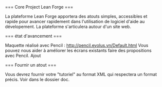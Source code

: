 === Core Project Lean Forge ===

La plateforme Lean Forge apportera des atouts simples, accessibles et rapide pour avancer rapidement dans l'utilisation de logiciel d'aide au dévelopement. La plateforme s'articulera autour d'un site web.

=== état d'avancement ===

Maquette réalisé avec Pencil : http://pencil.evolus.vn/Default.html
Vous pouvez nous aider à améliorer les écrans existants faire des propositions avec Pencil.
Ajout 

=== Fournir un atout ===

Vous devrez fournir votre "tutoriel" au format XML qui respectera un format précis.
Voir dans le dossier doc.


